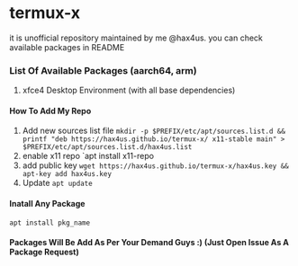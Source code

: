 # termux-x
it is unofficial repository maintained by me @hax4us. you can check available packages in README

### List Of Available Packages (aarch64, arm)
1. xfce4 Desktop Environment (with all base dependencies)

#### How To Add My Repo
1. Add new sources list file `mkdir -p $PREFIX/etc/apt/sources.list.d && printf "deb https://hax4us.github.io/termux-x/ x11-stable main" > $PREFIX/etc/apt/sources.list.d/hax4us.list`
2. enable x11 repo `apt install x11-repo
3. add public key `wget https://hax4us.github.io/termux-x/hax4us.key && apt-key add hax4us.key`
3. Update `apt update`

#### Inatall Any Package 
`apt install pkg_name`

#### Packages Will Be Add As Per Your Demand Guys :) (Just Open Issue As A Package Request)
